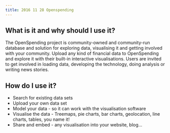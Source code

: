 ```yaml
---
title: 2016 11 28 Openspending
---
```


## What is it and why should I use it?

The OpenSpending project is community-owned and community-run database and solution for exploring data, visualising it and getting involved with your community. Upload any kind of financial data to OpenSpending and explore it with their built-in interactive visualisations. Users are invited to get involved in loading data, developing the technology, doing analysis or writing news stories.

## How do I use it?

* Search for existing data sets
* Upload your own data set
* Model your data - so it can work with the visualisation software
* Visualise the data - Treemaps, pie charts, bar charts, geolocation, line charts, tables, you name it!
* Share and embed - any visualisation into your website, blog...
